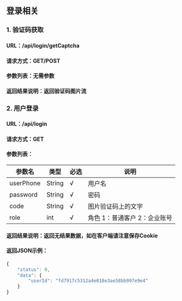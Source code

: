 ## 登录相关

### 1. 验证码获取

#### URL：/api/login/getCaptcha

#### 请求方式：GET/POST

#### 参数列表：无需参数

#### 返回结果说明：返回验证码图片流

### 2. 用户登录

#### URL：/api/login

#### 请求方式：GET

#### 参数列表：

参数名|类型|必选|说明
-----|---|----|---|
userPhone|String|√|用户名
password|String|√|密码
code|String|√|图片验证码上的文字
role|int|√|角色 1：普通客户 2：企业账号

#### 返回结果说明：返回无结果数据，如在客户端请注意保存Cookie

#### 返回JSON示例：
```js
{
    "status": 0,
    "data": {
        "userId": "fd7917c5312a4e818e3ae58bb997e9e4"
    }
}
```

